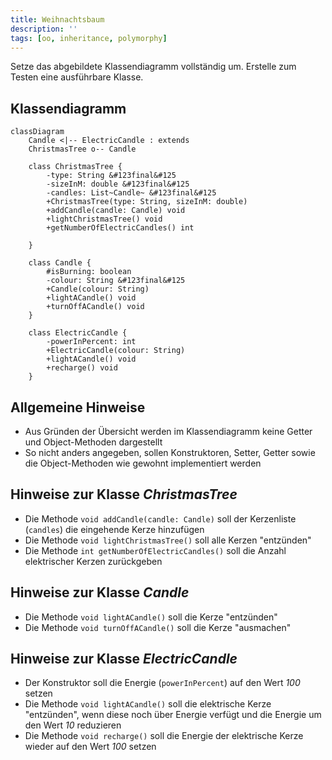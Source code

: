```yaml
---
title: Weihnachtsbaum
description: ''
tags: [oo, inheritance, polymorphy]
---
```


Setze das abgebildete Klassendiagramm vollständig um. Erstelle zum Testen eine
ausführbare Klasse.

## Klassendiagramm

```mermaid
classDiagram
    Candle <|-- ElectricCandle : extends
    ChristmasTree o-- Candle

    class ChristmasTree {
        -type: String &#123final&#125
        -sizeInM: double &#123final&#125
        -candles: List~Candle~ &#123final&#125
        +ChristmasTree(type: String, sizeInM: double)
        +addCandle(candle: Candle) void
        +lightChristmasTree() void
        +getNumberOfElectricCandles() int

    }

    class Candle {
        #isBurning: boolean
        -colour: String &#123final&#125
        +Candle(colour: String)
        +lightACandle() void
        +turnOffACandle() void
    }

    class ElectricCandle {
        -powerInPercent: int
        +ElectricCandle(colour: String)
        +lightACandle() void
        +recharge() void
    }
```

## Allgemeine Hinweise

- Aus Gründen der Übersicht werden im Klassendiagramm keine Getter und
  Object-Methoden dargestellt
- So nicht anders angegeben, sollen Konstruktoren, Setter, Getter sowie die
  Object-Methoden wie gewohnt implementiert werden

## Hinweise zur Klasse _ChristmasTree_

- Die Methode `void addCandle(candle: Candle)` soll der Kerzenliste (`candles`)
  die eingehende Kerze hinzufügen
- Die Methode `void lightChristmasTree()` soll alle Kerzen "entzünden"
- Die Methode `int getNumberOfElectricCandles()` soll die Anzahl elektrischer
  Kerzen zurückgeben

## Hinweise zur Klasse _Candle_

- Die Methode `void lightACandle()` soll die Kerze "entzünden"
- Die Methode `void turnOffACandle()` soll die Kerze "ausmachen"

## Hinweise zur Klasse _ElectricCandle_

- Der Konstruktor soll die Energie (`powerInPercent`) auf den Wert _100_ setzen
- Die Methode `void lightACandle()` soll die elektrische Kerze "entzünden", wenn
  diese noch über Energie verfügt und die Energie um den Wert _10_ reduzieren
- Die Methode `void recharge()` soll die Energie der elektrische Kerze wieder
  auf den Wert _100_ setzen

